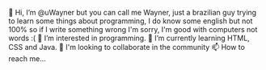 👋 Hi, I’m @uWayner but you can call me Wayner, just a brazilian guy trying to learn some things about programming, I do know some english but not 100% so if I write something wrong I'm sorry, I'm good with computers not words :(
👀 I’m interested in programming.
🌱 I’m currently learning HTML, CSS and Java.
💞️ I'm looking to collaborate in the community
📫 How to reach me...
